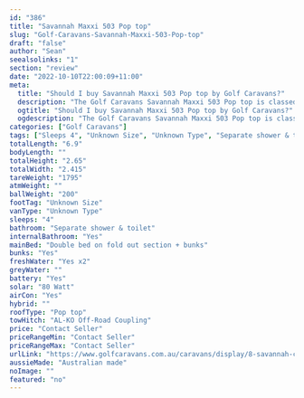 ```yaml
---
id: "386"
title: "Savannah Maxxi 503 Pop top"
slug: "Golf-Caravans-Savannah-Maxxi-503-Pop-top"
draft: "false"
author: "Sean"
seealsolinks: "1"
section: "review"
date: "2022-10-10T22:00:09+11:00"
meta:
  title: "Should I buy Savannah Maxxi 503 Pop top by Golf Caravans?"
  description: "The Golf Caravans Savannah Maxxi 503 Pop top is classed as Unknown Type, and sleeps 4 people. It is Australian made and comes in at Unknown Size. It generally has Separate shower & toilet."
  ogtitle: "Should I buy Savannah Maxxi 503 Pop top by Golf Caravans?"
  ogdescription: "The Golf Caravans Savannah Maxxi 503 Pop top is classed as Unknown Type, and sleeps 4 people. It is Australian made and comes in at Unknown Size. It generally has Separate shower & toilet."
categories: ["Golf Caravans"]
tags: ["Sleeps 4", "Unknown Size", "Unknown Type", "Separate shower & toilet", "Pop top", "Price Unknown", "Australian made"]
totalLength: "6.9"
bodyLength: ""
totalHeight: "2.65"
totalWidth: "2.415"
tareWeight: "1795"
atmWeight: ""
ballWeight: "200"
footTag: "Unknown Size"
vanType: "Unknown Type"
sleeps: "4"
bathroom: "Separate shower & toilet"
internalBathroom: "Yes"
mainBed: "Double bed on fold out section + bunks"
bunks: "Yes"
freshWater: "Yes x2"
greyWater: ""
battery: "Yes"
solar: "80 Watt"
airCon: "Yes"
hybrid: ""
roofType: "Pop top"
towHitch: "AL-KO Off-Road Coupling"
price: "Contact Seller"
priceRangeMin: "Contact Seller"
priceRangeMax: "Contact Seller"
urlLink: "https://www.golfcaravans.com.au/caravans/display/8-savannah-caravan-range-/"
aussieMade: "Australian made"
noImage: ""
featured: "no"
---
```

